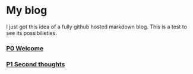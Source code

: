 # My blog
  
I just got this idea of a fully github hosted markdown blog. This is a test to see its possibilieties.
  
### [P0 Welcome](posts/p0.md)
### [P1 Second thoughts](posts/p1.md)
